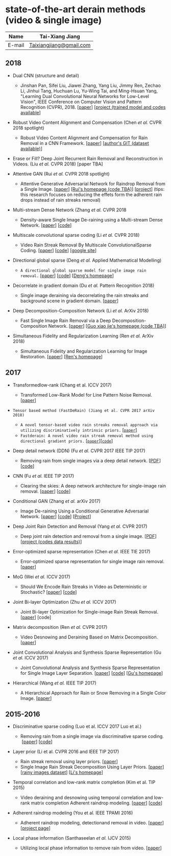 state-of-the-art derain methods (video & single image)
==

|Name|Tai-Xiang Jiang|
|---|---
|E-mail|Taixiangjiang@gmail.com

2018
--
* Dual CNN (structure and detail) 
  * Jinshan Pan, Sifei Liu, Jiawei Zhang, Yang Liu, Jimmy Ren, Zechao Li, Jinhui Tang, Huchuan Lu, Yu-Wing Tai, and Ming-Hsuan Yang, "Learning Dual Convolutional Neural Networks for Low-Level Vision", IEEE Conference on Computer Vision and Pattern Recognition (CVPR), 2018. [[paper](http://faculty.ucmerced.edu/mhyang/papers/cvpr2018_dual_cnn.pdf)] [[project (trained model and codes available](https://sites.google.com/site/jspanhomepage/dualcnn)]

* Robust Video Content Alignment and Compensation (Chen *et al.* CVPR 2018 spotlight)
  * Robust Video Content Alignment and Compensation for Rain Removal in a CNN Framework. [[paper](https://arxiv.org/abs/1803.10433)]  [[author's GIT (dataset available)](https://github.com/hotndy/SPAC-SupplementaryMaterials)] 

* Erase or Fill? Deep Joint Recurrent Rain Removal and Reconstruction in Videos. (Liu *et al.* CVPR 2018)
  [paper TBA]
  
* Attentive GAN (Rui *et al.* CVPR 2018 spotlight)
  * Attentive Generative Adversarial Network for Raindrop Removal from a Single Image.  [[paper](https://arxiv.org/abs/1711.10098)]
[[Rui's homepage (code TBA)](https://rui1996.github.io/)]  [[project](https://rui1996.github.io/raindrop/raindrop_removal.html)]
  (tips: this research focuses on reducing the effets form the adherent rain drops instead of rain streaks removal)

* Multi-stream Dense Network (Zhang *et al.* CVPR 2018
  * Density-aware Single Image De-raining using a Multi-stream Dense Network. [[paper](https://arxiv.org/abs/1802.07412)] [[code](https://github.com/hezhangsprinter/DID-MDN)]


* Multiscale convolutional sparse coding (Li *et al.* CVPR 2018)
  * Video Rain Streak Removal By Multiscale ConvolutionalSparse Coding. [[paper](https://pan.baidu.com/s/1iiRr7ns8rD7sFmvRFcxcvw)]  [[code](https://github.com/MinghanLi/MS-CSC-Rain-Streak-Removal)] [[google site](https://sites.google.com/view/cvpr-anonymity)]
  
* Directional global sparse (Deng *et al.* Applied Mathematical Modelling)
  * `A directional global sparse model for single image rain removal.`  [[paper](https://www.sciencedirect.com/science/article/pii/S0307904X18301069)]
 [[code](http://www.escience.cn/system/file?fileId=98760)]  [[Deng's homepage](http://www.escience.cn/people/dengliangjian/index.html)]

* Decorrelate in gradient domain (Du *et al.* Pattern Recognition 2018)
  * Single image deraining via decorrelating the rain streaks and background scene in gradient domain.   [[paper](https://www.sciencedirect.com/science/article/pii/S0031320318300700)]
  
* Deep Decomposition-Composition Network (Li *et al.* ArXiv 2018)
  * Fast Single Image Rain Removal via a Deep Decomposition-Composition Network.  [[paper](https://arxiv.org/abs/1804.02688)]
 [[Guo xiao jie's homepage (code TBA)](https://sites.google.com/view/xjguo/homepage)]
 
* Simultaneous Fidelity and Regularization Learning (Ren *et al.* ArXiv 2018)
  * Simultaneous Fidelity and Regularization Learning for Image Restoration. [[paper](https://arxiv.org/abs/1804.04522)]
 [[Ren's homepage](https://sites.google.com/site/csrendw/home)]

2017
--
* Transformedlow-rank (Chang et al. ICCV 2017)
  * Transformed Low-Rank Model for Line Pattern Noise Removal. [[paper](http://openaccess.thecvf.com/content_iccv_2017/html/Chang_Transformed_Low-Rank_Model_ICCV_2017_paper.html)]

* `Tensor based method (FastDeRain) (Jiang et al. CVPR 2017 arXiv 2018)`
  * `A novel tensor-based video rain streaks removal approach via utilizing discriminatively intrinsic priors.` [[`paper`](http://openaccess.thecvf.com/content_cvpr_2017/html/Jiang_A_Novel_Tensor-Based_CVPR_2017_paper.html)]
  * `Fastderain: A novel video rain streak removal method using directional gradient priors.` [[`paper`](https://arxiv.org/abs/1803.07487)][[`code`](https://github.com/TaiXiangJiang/FastDeRain)] 


* Deep detail network (DDN) (Fu *et al.* CVPR 2017 IEEE TIP 2017)
  * Removing rain from single images via a deep detail network. [[PDF](http://openaccess.thecvf.com/content_cvpr_2017/papers/Fu_Removing_Rain_From_CVPR_2017_paper.pdf)] [[code](https://xueyangfu.github.io/projects/cvpr2017.html)]
 
* CNN (Fu *et al.* IEEE TIP 2017)
  * Clearing the skies: A deep network architecture for single-image rain removal. [[paper](https://ieeexplore.ieee.org/abstract/document/7893758/)] [[code](https://xueyangfu.github.io/projects/tip2017.html)] 
  
* Conditional GAN (Zhang *et al.* arXiv 2017)
  * Image De-raining Using a Conditional Generative Adversarial Network. [[paper](https://arxiv.org/abs/1701.05957)] [[code](https://github.com/hezhangsprinter/ID-CGAN)] [[Project](http://www.rci.rutgers.edu/~vmp93/index_ImageDeRaining.html)]
  
* Deep Joint Rain Detection and Removal (Yang *et al.* CVPR 2017)
  * Deep joint rain detection and removal from a single image. [[PDF](http://openaccess.thecvf.com/content_cvpr_2017/papers/Yang_Deep_Joint_Rain_CVPR_2017_paper.pdf)] [[project (codes data results)](http://www.icst.pku.edu.cn/struct/Projects/joint_rain_removal.html)]
  
* Error-optimized sparse representation (Chen *et al.* IEEE TIE 2017)
  * Error-optimized sparse representation for single image rain removal. [[paper](https://ieeexplore.ieee.org/abstract/document/7878618/)]
  
* MoG (Wei *et al.* ICCV 2017)
  * Should We Encode Rain Streaks in Video as Deterministic or Stochastic? [[paper](http://openaccess.thecvf.com/content_iccv_2017/html/Wei_Should_We_Encode_ICCV_2017_paper.html)] 
[[code](https://github.com/wwxjtu/RainRemoval_ICCV2017)]

* Joint Bi-layer Optimization (Zhu *et al.* ICCV 2017)
  * Joint Bi-layer Optimization for Single-image Rain Streak Removal. [[paper](http://openaccess.thecvf.com/content_iccv_2017/html/Zhu_Joint_Bi-Layer_Optimization_ICCV_2017_paper.html)]
 [code]
 
* Matrix decomposition (Ren *et al.* CVPR 2017)
  * Video Desnowing and Deraining Based on Matrix Decomposition. [[paper](http://openaccess.thecvf.com/content_cvpr_2017/html/Ren_Video_Desnowing_and_CVPR_2017_paper.html)]
 
* Joint Convolutional Analysis and Synthesis Sparse Representation (Gu *et al.* ICCV 2017)
  *  Joint Convolutional Analysis and Synthesis Sparse Representation for Single Image Layer Separation. [[paper](http://openaccess.thecvf.com/content_iccv_2017/html/Gu_Joint_Convolutional_Analysis_ICCV_2017_paper.html)]
 [[code](http://www4.comp.polyu.edu.hk/~cslzhang/code/JCAS_Release.zip)]  [[Gu's homepage](https://sites.google.com/site/shuhanggu/home)]
 
* Hierarchical (Wang *et al.* IEEE TIP 2017)
  * A Hierarchical Approach for Rain or Snow Removing in a Single Color Image. [[paper](http://ieeexplore.ieee.org/abstract/document/7934435/)]


2015-2016
--

* Discriminative sparse coding (Luo et al. ICCV 2017 Luo et al.)

  * Removing rain from a single image via discriminative sparse coding.  [[paper](http://ieeexplore.ieee.org/document/7410745/)] [[code](http://www.math.nus.edu.sg/~matjh/download/image_deraining/rain_removal_v.1.1.zip)]

* Layer prior (Li et al. CVPR 2016 and IEEE TIP 2017)
  * Rain streak removal using layer priors. [[paper](https://ieeexplore.ieee.org/document/7780668/)]
  * Single Image Rain Streak Decomposition Using Layer Priors. [[paper](https://ieeexplore.ieee.org/abstract/document/7934436/)]
 [[rainy images dataset](http://yu-li.github.io/paper/li_cvpr16_rain.zip)] [[Li's homepage](http://yu-li.github.io/)]
 
* Temporal correlation and low-rank matrix completion (Kim et al. TIP 2015)
  * Video deraining and desnowing using temporal correlation and low-rank matrix completion Adherent raindrop modeling. [[paper](https://ieeexplore.ieee.org/abstract/document/7101234/)] [[code](http://mcl.korea.ac.kr/~jhkim/deraining/)]

* Adherent raindrop modeling (You et al. IEEE TPAMI 2016)
  * Adherent raindrop modeling, detectionand removal in video. [[paper](https://ieeexplore.ieee.org/abstract/document/7299675/)] [[project page](http://www.cvl.iis.u-tokyo.ac.jp/~yousd/CVPR2013/Shaodi_CVPR2013.html "Not Available")]
  

* Local phase information (Santhaseelan *et al.* IJCV 2015)
  * Utilizing local phase information to remove rain from video. [[paper](https://link.springer.com/article/10.1007/s11263-014-0759-8)] 
 
 
